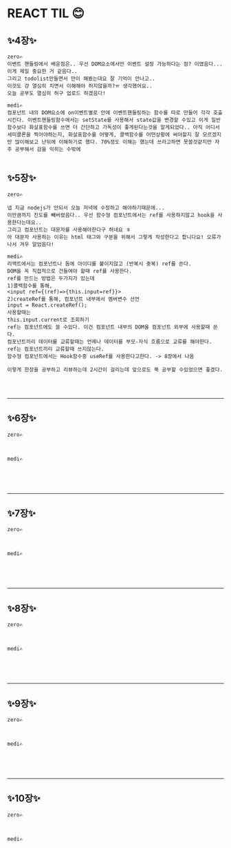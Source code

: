 # REACT TIL 😊

## ✨4장✨

```
zero✍️
이벤트 핸들링에서 배운점은.. 우선 DOM요소에서만 이벤트 설정 가능하다는 점? 이였음다... 이게 제일 중요한 거 같음다..
그리고 todolist만들면서 만이 해봤는대요 잘 기억이 안나고..
이것도 걍 열심히 치면서 이해해야 허지않을까?ㅠ 생각했어요..
오늘 공부도 열심히 허구 업로드 하겠음다!

```

```
medi✍️
컴포넌트 내의 DOM요소에 on이벤트별로 안에 이벤트핸들링하는 함수를 따로 만들어 각각 호출시킨다. 이벤트핸들링함수에서는 setState를 사용해서 state값을 변경할 수있고 이게 일반함수보다 화살표함수를 쓰면 더 간단하고 가독성이 좋게된다는것을 알게되었다.. 아직 어디서 세미콜론을 찍어야하는지, 화살표함수를 어떻게, 콜백함수를 어떤상황에 써야할지 잘 모르겠지만 많이해보고 난뒤에 이해하기로 했다. 70%정도 이해는 했는데 쓰라고하면 못쓸것같지만 자주 공부해서 감을 익히는 수밖에


```
## ✨5장✨

```
zero✍️

넵 지금 nodejs가 안되서 오늘 저녁에 수정하고 해야하기때문에...
이만큼까지 진도를 빼버렸음다.. 우선 함수형 컴포넌트에서는 ref를 사용하지않고 hook을 사용한다는데요.. 
그리고 컴포넌트는 대문자를 사용해야한다구 허네요 ㅎ
아 대문자 사용하는 이유는 html 태그와 구분을 위해서 그렇게 작성한다고 합니다요! 오류가 나서 겨우 알었음다!

```

```
medi✍️
리액트에서는 컴포넌트나 돔에 아이디를 붙이지않고 (반복시 중복) ref를 쓴다. 
DOM을 꼭 직접적으로 건들여야 할때 ref를 사용한다. 
ref를 만드는 방법은 두가지가 있는데 
1)콜백함수를 통해, 
<input ref={(ref)=>{this.input=ref}}>
2)createRef를 통해, 컴포넌트 내부에서 멤버변수 선언
input = React.createRef();
사용할때는 
this.input.current로 조회하기 
ref는 컴포넌트에도 쓸 수있다. 이건 컴포넌트 내부의 DOM을 컴포넌트 외부에 사용할때 쓴다.
컴포넌트끼리 데이터를 교류할때는 언제나 데이터를 부모-자식 흐름으로 교류를 해야한다.
ref는 컴포넌트끼리 교류할때 쓰지않는다. 
함수형 컴포넌트에서는 Hook함수중 useRef를 사용한다고한다. -> 8장에서 나옴

이렇게 한장을 공부하고 리뷰하는데 2시간이 걸리는데 앞으로도 쭉 공부할 수있었으면 좋겠다. 


```

<br>

----

## ✨6장✨

```
zero✍️



```

```
medi✍️



```

<br>

----
## ✨7장✨

```
zero✍️



```

```
medi✍️



```

<br>

----
## ✨8장✨

```
zero✍️



```

```
medi✍️



```

<br>

----
## ✨9장✨

```
zero✍️



```

```
medi✍️



```

<br>

----
## ✨10장✨

```
zero✍️



```

```
medi✍️



```

<br>



